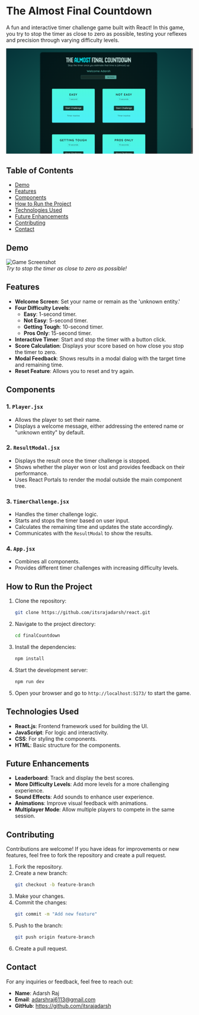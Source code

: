 # The Almost Final Countdown

A fun and interactive timer challenge game built with React! In this game, you try to stop the timer as close to zero as possible, testing your reflexes and precision through varying difficulty levels.

![Game Screenshot](./src/assets/demo.png)

## Table of Contents

- [Demo](#demo)
- [Features](#features)
- [Components](#components)
- [How to Run the Project](#how-to-run-the-project)
- [Technologies Used](#technologies-used)
- [Future Enhancements](#future-enhancements)
- [Contributing](#contributing)
- [Contact](#contact)

## Demo

![Game Screenshot](screenshot.png)  
_Try to stop the timer as close to zero as possible!_

## Features

- **Welcome Screen**: Set your name or remain as the 'unknown entity.'
- **Four Difficulty Levels**:
  - **Easy**: 1-second timer.
  - **Not Easy**: 5-second timer.
  - **Getting Tough**: 10-second timer.
  - **Pros Only**: 15-second timer.
- **Interactive Timer**: Start and stop the timer with a button click.
- **Score Calculation**: Displays your score based on how close you stop the timer to zero.
- **Modal Feedback**: Shows results in a modal dialog with the target time and remaining time.
- **Reset Feature**: Allows you to reset and try again.

## Components

### 1. `Player.jsx`

- Allows the player to set their name.
- Displays a welcome message, either addressing the entered name or "unknown entity" by default.

### 2. `ResultModal.jsx`

- Displays the result once the timer challenge is stopped.
- Shows whether the player won or lost and provides feedback on their performance.
- Uses React Portals to render the modal outside the main component tree.

### 3. `TimerChallenge.jsx`

- Handles the timer challenge logic.
- Starts and stops the timer based on user input.
- Calculates the remaining time and updates the state accordingly.
- Communicates with the `ResultModal` to show the results.

### 4. `App.jsx`

- Combines all components.
- Provides different timer challenges with increasing difficulty levels.

## How to Run the Project

1. Clone the repository:
   ```bash
   git clone https://github.com/itsrajadarsh/react.git
   ```
2. Navigate to the project directory:
   ```bash
   cd finalCountdown
   ```
3. Install the dependencies:
   ```bash
   npm install
   ```
4. Start the development server:
   ```bash
   npm run dev
   ```
5. Open your browser and go to `http://localhost:5173/` to start the game.

## Technologies Used

- **React.js**: Frontend framework used for building the UI.
- **JavaScript**: For logic and interactivity.
- **CSS**: For styling the components.
- **HTML**: Basic structure for the components.

## Future Enhancements

- **Leaderboard**: Track and display the best scores.
- **More Difficulty Levels**: Add more levels for a more challenging experience.
- **Sound Effects**: Add sounds to enhance user experience.
- **Animations**: Improve visual feedback with animations.
- **Multiplayer Mode**: Allow multiple players to compete in the same session.

## Contributing

Contributions are welcome! If you have ideas for improvements or new features, feel free to fork the repository and create a pull request.

1. Fork the repository.
2. Create a new branch:
   ```bash
   git checkout -b feature-branch
   ```
3. Make your changes.
4. Commit the changes:
   ```bash
   git commit -m "Add new feature"
   ```
5. Push to the branch:
   ```bash
   git push origin feature-branch
   ```
6. Create a pull request.

## Contact

For any inquiries or feedback, feel free to reach out:

- **Name**: Adarsh Raj
- **Email**: adarshraj6113@gmail.com
- **GitHub**: https://github.com/itsrajadarsh
